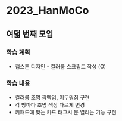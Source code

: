 # 2023_HanMoCo
## 여덟 번째 모임
### 학습 계획
- 캡스톤 디자인 - 컬러룸 스크립트 작성 (O)
### 학습 내용
- 컬러룸 조명 깜빡임, 어두워짐 구현
- 각 방마다 조명 색상 다르게 변경
- 키패드에 맞는 카드 태그시 문 열리는 기능 구현

